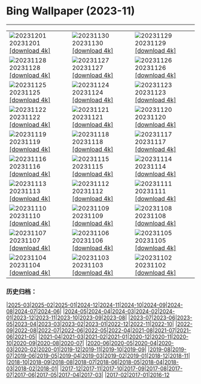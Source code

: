 # Bing Wallpaper (2023-11)
**************

<table><tr><td><img class="wallpaper" src="https://www.bing.com/th?id=OHR.IcebergAntarctica_IT-IT9598451046_1920x1080.jpg" alt="20231201"> 20231201 <a class="wallpaper_link" href="https://www.bing.com/th?id=OHR.IcebergAntarctica_IT-IT9598451046_UHD.jpg">[download 4k]</a></td><td><img class="wallpaper" src="https://www.bing.com/th?id=OHR.TrotternishStorr_IT-IT5546138012_1920x1080.jpg" alt="20231130"> 20231130 <a class="wallpaper_link" href="https://www.bing.com/th?id=OHR.TrotternishStorr_IT-IT5546138012_UHD.jpg">[download 4k]</a></td><td><img class="wallpaper" src="https://www.bing.com/th?id=OHR.TreeLighting_IT-IT9195386541_1920x1080.jpg" alt="20231129"> 20231129 <a class="wallpaper_link" href="https://www.bing.com/th?id=OHR.TreeLighting_IT-IT9195386541_UHD.jpg">[download 4k]</a></td></tr><tr><td><img class="wallpaper" src="https://www.bing.com/th?id=OHR.HumanKindness_IT-IT8962065761_1920x1080.jpg" alt="20231128"> 20231128 <a class="wallpaper_link" href="https://www.bing.com/th?id=OHR.HumanKindness_IT-IT8962065761_UHD.jpg">[download 4k]</a></td><td><img class="wallpaper" src="https://www.bing.com/th?id=OHR.RioNegro_IT-IT8563541659_1920x1080.jpg" alt="20231127"> 20231127 <a class="wallpaper_link" href="https://www.bing.com/th?id=OHR.RioNegro_IT-IT8563541659_UHD.jpg">[download 4k]</a></td><td><img class="wallpaper" src="https://www.bing.com/th?id=OHR.BradgateFallow_IT-IT7620518692_1920x1080.jpg" alt="20231126"> 20231126 <a class="wallpaper_link" href="https://www.bing.com/th?id=OHR.BradgateFallow_IT-IT7620518692_UHD.jpg">[download 4k]</a></td></tr><tr><td><img class="wallpaper" src="https://www.bing.com/th?id=OHR.TajoRiver_IT-IT6335699453_1920x1080.jpg" alt="20231125"> 20231125 <a class="wallpaper_link" href="https://www.bing.com/th?id=OHR.TajoRiver_IT-IT6335699453_UHD.jpg">[download 4k]</a></td><td><img class="wallpaper" src="https://www.bing.com/th?id=OHR.HallofMosses_IT-IT8394280522_1920x1080.jpg" alt="20231124"> 20231124 <a class="wallpaper_link" href="https://www.bing.com/th?id=OHR.HallofMosses_IT-IT8394280522_UHD.jpg">[download 4k]</a></td><td><img class="wallpaper" src="https://www.bing.com/th?id=OHR.TeideNational_IT-IT6647681954_1920x1080.jpg" alt="20231123"> 20231123 <a class="wallpaper_link" href="https://www.bing.com/th?id=OHR.TeideNational_IT-IT6647681954_UHD.jpg">[download 4k]</a></td></tr><tr><td><img class="wallpaper" src="https://www.bing.com/th?id=OHR.ValdiNon_IT-IT6962165513_1920x1080.jpg" alt="20231122"> 20231122 <a class="wallpaper_link" href="https://www.bing.com/th?id=OHR.ValdiNon_IT-IT6962165513_UHD.jpg">[download 4k]</a></td><td><img class="wallpaper" src="https://www.bing.com/th?id=OHR.GiornataAlbero_IT-IT4061721168_1920x1080.jpg" alt="20231121"> 20231121 <a class="wallpaper_link" href="https://www.bing.com/th?id=OHR.GiornataAlbero_IT-IT4061721168_UHD.jpg">[download 4k]</a></td><td><img class="wallpaper" src="https://www.bing.com/th?id=OHR.ChapmanAdventure_IT-IT1638129617_1920x1080.jpg" alt="20231120"> 20231120 <a class="wallpaper_link" href="https://www.bing.com/th?id=OHR.ChapmanAdventure_IT-IT1638129617_UHD.jpg">[download 4k]</a></td></tr><tr><td><img class="wallpaper" src="https://www.bing.com/th?id=OHR.FrozenBog_IT-IT1429362673_1920x1080.jpg" alt="20231119"> 20231119 <a class="wallpaper_link" href="https://www.bing.com/th?id=OHR.FrozenBog_IT-IT1429362673_UHD.jpg">[download 4k]</a></td><td><img class="wallpaper" src="https://www.bing.com/th?id=OHR.MilsePolarBear_IT-IT6547276065_1920x1080.jpg" alt="20231118"> 20231118 <a class="wallpaper_link" href="https://www.bing.com/th?id=OHR.MilsePolarBear_IT-IT6547276065_UHD.jpg">[download 4k]</a></td><td><img class="wallpaper" src="https://www.bing.com/th?id=OHR.BadRiver_IT-IT5930928466_1920x1080.jpg" alt="20231117"> 20231117 <a class="wallpaper_link" href="https://www.bing.com/th?id=OHR.BadRiver_IT-IT5930928466_UHD.jpg">[download 4k]</a></td></tr><tr><td><img class="wallpaper" src="https://www.bing.com/th?id=OHR.AthensAcropolis_IT-IT3514656411_1920x1080.jpg" alt="20231116"> 20231116 <a class="wallpaper_link" href="https://www.bing.com/th?id=OHR.AthensAcropolis_IT-IT3514656411_UHD.jpg">[download 4k]</a></td><td><img class="wallpaper" src="https://www.bing.com/th?id=OHR.SarekSweden_IT-IT3039153178_1920x1080.jpg" alt="20231115"> 20231115 <a class="wallpaper_link" href="https://www.bing.com/th?id=OHR.SarekSweden_IT-IT3039153178_UHD.jpg">[download 4k]</a></td><td><img class="wallpaper" src="https://www.bing.com/th?id=OHR.RussellLupines_IT-IT2361733458_1920x1080.jpg" alt="20231114"> 20231114 <a class="wallpaper_link" href="https://www.bing.com/th?id=OHR.RussellLupines_IT-IT2361733458_UHD.jpg">[download 4k]</a></td></tr><tr><td><img class="wallpaper" src="https://www.bing.com/th?id=OHR.OliveOrchard_IT-IT1918983389_1920x1080.jpg" alt="20231113"> 20231113 <a class="wallpaper_link" href="https://www.bing.com/th?id=OHR.OliveOrchard_IT-IT1918983389_UHD.jpg">[download 4k]</a></td><td><img class="wallpaper" src="https://www.bing.com/th?id=OHR.DiwaliAyodhya_IT-IT1029399441_1920x1080.jpg" alt="20231112"> 20231112 <a class="wallpaper_link" href="https://www.bing.com/th?id=OHR.DiwaliAyodhya_IT-IT1029399441_UHD.jpg">[download 4k]</a></td><td><img class="wallpaper" src="https://www.bing.com/th?id=OHR.ValDiFunes_IT-IT0203212451_1920x1080.jpg" alt="20231111"> 20231111 <a class="wallpaper_link" href="https://www.bing.com/th?id=OHR.ValDiFunes_IT-IT0203212451_UHD.jpg">[download 4k]</a></td></tr><tr><td><img class="wallpaper" src="https://www.bing.com/th?id=OHR.BadlandsSunrise_IT-IT9035430276_1920x1080.jpg" alt="20231110"> 20231110 <a class="wallpaper_link" href="https://www.bing.com/th?id=OHR.BadlandsSunrise_IT-IT9035430276_UHD.jpg">[download 4k]</a></td><td><img class="wallpaper" src="https://www.bing.com/th?id=OHR.NorwayBirch_IT-IT3144074333_1920x1080.jpg" alt="20231109"> 20231109 <a class="wallpaper_link" href="https://www.bing.com/th?id=OHR.NorwayBirch_IT-IT3144074333_UHD.jpg">[download 4k]</a></td><td><img class="wallpaper" src="https://www.bing.com/th?id=OHR.ManateeMama_IT-IT1827292679_1920x1080.jpg" alt="20231108"> 20231108 <a class="wallpaper_link" href="https://www.bing.com/th?id=OHR.ManateeMama_IT-IT1827292679_UHD.jpg">[download 4k]</a></td></tr><tr><td><img class="wallpaper" src="https://www.bing.com/th?id=OHR.KirkilaiTower_IT-IT0096866054_1920x1080.jpg" alt="20231107"> 20231107 <a class="wallpaper_link" href="https://www.bing.com/th?id=OHR.KirkilaiTower_IT-IT0096866054_UHD.jpg">[download 4k]</a></td><td><img class="wallpaper" src="https://www.bing.com/th?id=OHR.LagoPehoe_IT-IT9495444218_1920x1080.jpg" alt="20231106"> 20231106 <a class="wallpaper_link" href="https://www.bing.com/th?id=OHR.LagoPehoe_IT-IT9495444218_UHD.jpg">[download 4k]</a></td><td><img class="wallpaper" src="https://www.bing.com/th?id=OHR.SilencioSpain_IT-IT5372993928_1920x1080.jpg" alt="20231105"> 20231105 <a class="wallpaper_link" href="https://www.bing.com/th?id=OHR.SilencioSpain_IT-IT5372993928_UHD.jpg">[download 4k]</a></td></tr><tr><td><img class="wallpaper" src="https://www.bing.com/th?id=OHR.BisonSnow_IT-IT6079794906_1920x1080.jpg" alt="20231104"> 20231104 <a class="wallpaper_link" href="https://www.bing.com/th?id=OHR.BisonSnow_IT-IT6079794906_UHD.jpg">[download 4k]</a></td><td><img class="wallpaper" src="https://www.bing.com/th?id=OHR.ChiantiTuscany_IT-IT9257296555_1920x1080.jpg" alt="20231103"> 20231103 <a class="wallpaper_link" href="https://www.bing.com/th?id=OHR.ChiantiTuscany_IT-IT9257296555_UHD.jpg">[download 4k]</a></td><td><img class="wallpaper" src="https://www.bing.com/th?id=OHR.DeathValleySalt_IT-IT9897014974_1920x1080.jpg" alt="20231102"> 20231102 <a class="wallpaper_link" href="https://www.bing.com/th?id=OHR.DeathValleySalt_IT-IT9897014974_UHD.jpg">[download 4k]</a></td></tr></table>

### 历史归档：

|[2025-03](/../2025-03/2025-03.md)|[2025-02](/../2025-02/2025-02.md)|[2025-01](/../2025-01/2025-01.md)|[2024-12](/../2024-12/2024-12.md)|[2024-11](/../2024-11/2024-11.md)|[2024-10](/../2024-10/2024-10.md)|[2024-09](/../2024-09/2024-09.md)|[2024-08](/../2024-08/2024-08.md)|[2024-07](/../2024-07/2024-07.md)|[2024-06](/../2024-06/2024-06.md)|
|[2024-05](/../2024-05/2024-05.md)|[2024-04](/../2024-04/2024-04.md)|[2024-03](/../2024-03/2024-03.md)|[2024-02](/../2024-02/2024-02.md)|[2024-01](/../2024-01/2024-01.md)|[2023-12](/../2023-12/2023-12.md)|[2023-11](/2023-11.md)|[2023-10](/../2023-10/2023-10.md)|[2023-09](/../2023-09/2023-09.md)|[2023-08](/../2023-08/2023-08.md)|
|[2023-07](/../2023-07/2023-07.md)|[2023-06](/../2023-06/2023-06.md)|[2023-05](/../2023-05/2023-05.md)|[2023-04](/../2023-04/2023-04.md)|[2023-03](/../2023-03/2023-03.md)|[2023-02](/../2023-02/2023-02.md)|[2023-01](/../2023-01/2023-01.md)|[2022-12](/../2022-12/2022-12.md)|[2022-11](/../2022-11/2022-11.md)|[2022-10](/../2022-10/2022-10.md)|
|[2022-09](/../2022-09/2022-09.md)|[2022-08](/../2022-08/2022-08.md)|[2022-07](/../2022-07/2022-07.md)|[2022-06](/../2022-06/2022-06.md)|[2022-05](/../2022-05/2022-05.md)|[2022-04](/../2022-04/2022-04.md)|[2021-08](/../2021-08/2021-08.md)|[2021-07](/../2021-07/2021-07.md)|[2021-06](/../2021-06/2021-06.md)|[2021-05](/../2021-05/2021-05.md)|
|[2021-04](/../2021-04/2021-04.md)|[2021-03](/../2021-03/2021-03.md)|[2021-02](/../2021-02/2021-02.md)|[2021-01](/../2021-01/2021-01.md)|[2020-12](/../2020-12/2020-12.md)|[2020-11](/../2020-11/2020-11.md)|[2020-10](/../2020-10/2020-10.md)|[2020-09](/../2020-09/2020-09.md)|[2020-08](/../2020-08/2020-08.md)|[2020-07](/../2020-07/2020-07.md)|
|[2020-06](/../2020-06/2020-06.md)|[2020-05](/../2020-05/2020-05.md)|[2020-04](/../2020-04/2020-04.md)|[2020-03](/../2020-03/2020-03.md)|[2020-02](/../2020-02/2020-02.md)|[2020-01](/../2020-01/2020-01.md)|[2019-12](/../2019-12/2019-12.md)|[2019-11](/../2019-11/2019-11.md)|[2019-10](/../2019-10/2019-10.md)|[2019-09](/../2019-09/2019-09.md)|
|[2019-08](/../2019-08/2019-08.md)|[2019-07](/../2019-07/2019-07.md)|[2019-06](/../2019-06/2019-06.md)|[2019-05](/../2019-05/2019-05.md)|[2019-04](/../2019-04/2019-04.md)|[2019-03](/../2019-03/2019-03.md)|[2019-02](/../2019-02/2019-02.md)|[2019-01](/../2019-01/2019-01.md)|[2018-12](/../2018-12/2018-12.md)|[2018-11](/../2018-11/2018-11.md)|
|[2018-10](/../2018-10/2018-10.md)|[2018-09](/../2018-09/2018-09.md)|[2018-08](/../2018-08/2018-08.md)|[2018-07](/../2018-07/2018-07.md)|[2018-06](/../2018-06/2018-06.md)|[2018-05](/../2018-05/2018-05.md)|[2018-04](/../2018-04/2018-04.md)|[2018-03](/../2018-03/2018-03.md)|[2018-02](/../2018-02/2018-02.md)|[2018-01](/../2018-01/2018-01.md)|
|[2017-12](/../2017-12/2017-12.md)|[2017-11](/../2017-11/2017-11.md)|[2017-10](/../2017-10/2017-10.md)|[2017-09](/../2017-09/2017-09.md)|[2017-08](/../2017-08/2017-08.md)|[2017-07](/../2017-07/2017-07.md)|[2017-06](/../2017-06/2017-06.md)|[2017-05](/../2017-05/2017-05.md)|[2017-04](/../2017-04/2017-04.md)|[2017-03](/../2017-03/2017-03.md)|
|[2017-02](/../2017-02/2017-02.md)|[2017-01](/../2017-01/2017-01.md)|[2016-12](/../2016-12/2016-12.md)